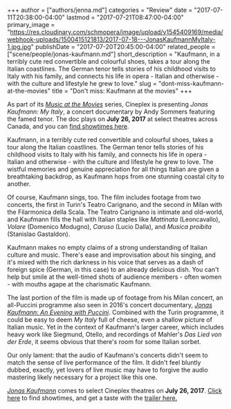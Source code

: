 +++
author = ["authors/jenna.md"]
categories = "Review"
date = "2017-07-11T20:38:00-04:00"
lastmod = "2017-07-21T08:47:00-04:00"
primary_image = "https://res.cloudinary.com/schmopera/image/upload/v1545409169/media/webhook-uploads/1500415121813/2017-07-18---JonasKaufmannMyItaly-1.jpg.jpg"
publishDate = "2017-07-20T20:45:00-04:00"
related_people = ["scene/people/jonas-kaufmann.md"]
short_description = "Kaufmann, in a terribly cute red convertible and colourful shoes, takes a tour along the Italian coastlines. The German tenor tells stories of his childhood visits to Italy with his family, and connects his life in opera - Italian and otherwise - with the culture and lifestyle he grew to love."
slug = "dont-miss-kaufmann-at-the-movies"
title = "Don&#039;t miss: Kaufmann at the movies"
+++

As part of its [*Music at the Movies*](https://www.cineplex.com/Events/MusicAtTheMovies) series, Cineplex is presenting *Jonas Kaufmann: My Italy*, a concert documentary by Andy Sommers featuring the famed tenor. The doc plays on **July 26, 2017** at select theatres across Canada, and you can [find showtimes here](https://www.cineplex.com/Movie/jonas-kaufmann-my-italy).

Kaufmann, in a terribly cute red convertible and colourful shoes, takes a tour along the Italian coastlines. The German tenor tells stories of his childhood visits to Italy with his family, and connects his life in opera - Italian and otherwise - with the culture and lifestyle he grew to love. The wistful memories and genuine appreciation for all things Italian are given a breathtaking backdrop, as Kaufmann hops from one stunning coastal city to another.

Of course, Kaufmann sings, too. The film includes footage from two concerts, the first in Turin's Teatro Carignano, and the second in Milan with the Filarmonica della Scala. The Teatro Carignano is intimate and old-world, and Kaufmann fills the hall with Italian staples like *Mattinata* (Leoncavallo), *Volare* (Domenico Modugno), *Caruso* (Lucio Dalla), and *Musica proibita* (Stanislao Gastaldon).

Kaufmann makes no empty claims of a strong understanding of Italian culture and music. There's ease and improvisation about his singing, and it's mixed with the rich darkness in his voice that serves as a dash of foreign spice (German, in this case) to an already delicious dish. You can't help but smile at the well-timed shots of audience members - often women - with mouths agape at the charismatic Kaufmann.

The last portion of the film is made up of footage from his Milan concert, an all-Puccini programme also seen in 2016's concert documentary, [*Jonas Kaufmann: An Evening with Puccini*](/yes-please-jonas-kaufmann-on-the-big-screen/). Combined with the Turin programme, it could be easy to deem *My Italy* full of cheese, even a shallow picture of Italian music. Yet in the context of Kaufmann's larger career, which includes heavy work like Siegmund, Otello, and recordings of Mahler's *Das Lied von der Erde*, it seems obvious that there's room for some Italian sorbet.

Our only lament: that the audio of Kaufmann's concerts didn't seem to match the sense of live performance of the film. It didn't feel bluntly dubbed, exactly, yet lovers of live music may have to forgive the audio mastering likely necessary for a project like this one.

[*Jonas Kaufmann*](https://www.cineplex.com/Movie/jonas-kaufmann-my-italy) comes to select Cineplex theatres on **July 26, 2017**. [Click here](https://www.cineplex.com/Movie/jonas-kaufmann-my-italy) to find showtimes, and get a taste with the [trailer here.](https://vimeo.com/201110372)

